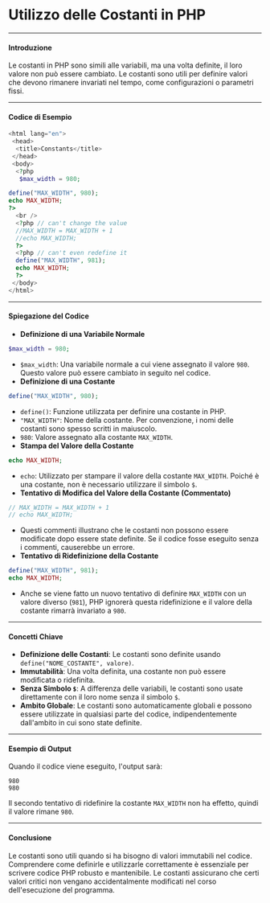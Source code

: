 # Utilizzo delle Costanti in PHP

---

#### Introduzione

Le costanti in PHP sono simili alle variabili, ma una volta definite, il loro valore non può essere cambiato. Le costanti sono utili per definire valori che devono rimanere invariati nel tempo, come configurazioni o parametri fissi.

---

#### Codice di Esempio

```php
<html lang="en">
 <head>
  <title>Constants</title>
 </head>
 <body>
  <?php
   $max_width = 980;

define("MAX_WIDTH", 980);
echo MAX_WIDTH;
?>
  <br />
  <?php // can't change the value
  //MAX_WIDTH = MAX_WIDTH + 1
  //echo MAX_WIDTH;
  ?>
  <?php // can't even redefine it
  define("MAX_WIDTH", 981);
  echo MAX_WIDTH;
  ?>
 </body>
</html>
```

---

#### Spiegazione del Codice

- **Definizione di una Variabile Normale**

```php
$max_width = 980;
```

- `$max_width`: Una variabile normale a cui viene assegnato il valore `980`. Questo valore può essere cambiato in seguito nel codice.
- **Definizione di una Costante**

```php
define("MAX_WIDTH", 980);
```

- `define()`: Funzione utilizzata per definire una costante in PHP.
- `"MAX_WIDTH"`: Nome della costante. Per convenzione, i nomi delle costanti sono spesso scritti in maiuscolo.
- `980`: Valore assegnato alla costante `MAX_WIDTH`.
- **Stampa del Valore della Costante**

```php
echo MAX_WIDTH;
```

- `echo`: Utilizzato per stampare il valore della costante `MAX_WIDTH`. Poiché è una costante, non è necessario utilizzare il simbolo `$`.
- **Tentativo di Modifica del Valore della Costante (Commentato)**

```php
// MAX_WIDTH = MAX_WIDTH + 1
// echo MAX_WIDTH;
```

- Questi commenti illustrano che le costanti non possono essere modificate dopo essere state definite. Se il codice fosse eseguito senza i commenti, causerebbe un errore.
- **Tentativo di Ridefinizione della Costante**

```php
define("MAX_WIDTH", 981);
echo MAX_WIDTH;
```

- Anche se viene fatto un nuovo tentativo di definire `MAX_WIDTH` con un valore diverso (`981`), PHP ignorerà questa ridefinizione e il valore della costante rimarrà invariato a `980`.

---

#### Concetti Chiave

- **Definizione delle Costanti**: Le costanti sono definite usando `define("NOME_COSTANTE", valore)`.
- **Immutabilità**: Una volta definita, una costante non può essere modificata o ridefinita.
- **Senza Simbolo `$`**: A differenza delle variabili, le costanti sono usate direttamente con il loro nome senza il simbolo `$`.
- **Ambito Globale**: Le costanti sono automaticamente globali e possono essere utilizzate in qualsiasi parte del codice, indipendentemente dall'ambito in cui sono state definite.

---

#### Esempio di Output

Quando il codice viene eseguito, l'output sarà:

```
980
980
```

Il secondo tentativo di ridefinire la costante `MAX_WIDTH` non ha effetto, quindi il valore rimane `980`.

---

#### Conclusione

Le costanti sono utili quando si ha bisogno di valori immutabili nel codice. Comprendere come definirle e utilizzarle correttamente è essenziale per scrivere codice PHP robusto e mantenibile. Le costanti assicurano che certi valori critici non vengano accidentalmente modificati nel corso dell'esecuzione del programma.
